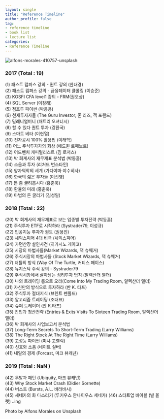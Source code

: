 ```yaml
---
layout: single
title: "Reference Timeline"
author_profile: false
tag: 
- reference timeline
- book list
- lecture list
categories: 
- Reference Timeline
---
```


![alfons-morales-410757-unsplash](https://user-images.githubusercontent.com/34860302/51434509-77680c80-1ca5-11e9-824f-9b834e4589f3.jpg) 
  
### 2017 (Total : 19) ###  
  
  
(1) 패스트 캠퍼스 강의 - 퀀트 강의 (한태경)  
(2) 패스트 캠퍼스 강의 - 금융데이터 클롤링 (이승준)  
(3) KOSFI CFA level1 강의 - FRM(권오상)  
(4) SQL Server  (이장래)  
(5) 점프투 파이썬 (박응용)  
(6) 천재투자자들 (The Guru Investor, 존 리즈, 잭 포핸드)  
(7) 밀레니얼머니 (패트리 오셔너시)  
(8) 할 수 있다 퀀트 투자 (강환국)  
(9) 스마트 베타 (이현열)  
(10) 전자공시 100% 활용법 (이래학)  
(11) 어느 주식투자자의 회상 (에드윈 르페브르)  
(12) 어드벤처 캐피털리스트 (짐 로저스)  
(13) 박 회계사의 재무제표 분석법 (박동흠)  
(14) 소음과 투자 (리처드 번스타인)  
(15) 양자역학의 세계 (가다야마 야수히사)  
(16) 한국의 젊은 부자들 (이신영)  
(17) 돈 좀 굴려봅시다 (홍춘욱)  
(18) 환율의 미래 (홍춘욱)  
(19) 마법의 돈 굴리기 (김성일)  
  
  
### 2018 (Total : 22) ###  
  
  
(20) 박 회계사의 재무제표로 보는 업종별 투자전략 (박동흠)  
(21) 주식투자 ETF로 시작하라 (Systrader79, 이성규)  
(22) 인공지능 투자가 퀀트 (권용진)  
(23) 셰익스피어 4대 비극 (셰익스피어)  
(24) 가면산장 살인사건 (히가시노 게이코)  
(25) 시장의 마법사들(Market Wizards, 잭 슈웨거)  
(26) 주식시장의 마법사들 (Stock Market Wizards, 잭 슈웨거)  
(27) 터틀의 방식 (Way Of The Turtle, 커티스 페이스)  
(28) 뉴지스탁 주식 강의 - Systrader79  
(29) 주식시장에서 살아남는 심리투자 법칙 (알렉산더 엘더)  
(30) 나의 트레이딩 룸으로 오라(Come Into My Trading Room, 알렉산더 엘더)  
(31) 자신만의 방식으로 투자하라 (반 K. 타프)  
(32) 주식투자 절대지식 (브렌트 펜폴드)  
(33) 알고리즘 트레이딩 (조대표)  
(34) 슈퍼 트레이더 (반 K.타프)  
(35) 진입과 청산전략 (Entries & Exits Visits To Sixteen Trading Room, 알렉산더 엘더)  
(36) 박 회계사의 사업보고서 분석법  
(37) Long-Term Secrets To Short-Term Trading (Larry Williams)  
(38) The Right Stock At The Right Time (Larry Williams)  
(39) 고성능 파이썬 (미샤 고렐릭)  
(40) 신호와 소음 (네이트 실버)  
(41) 내일의 경제 (Forcast, 마크 뷰캐넌)  
  
  
### 2019 (Total : NaN ) ###  
  
  
(42) 우발과 패턴 (Ubiquity, 마크 뷰캐넌)  
(43) Why Stock Market Crash (Didier Sornette)  
(44) 버스트 (Bursts, A.L. 바라바시)  
(45) 세네카의 화 다스리기 (루키우스 안나이우스 세네카)
(46) 스타트업 바이블 (빌 올렛)
..ing  
  
  
  
Photo by Alfons Morales on Unsplash  
